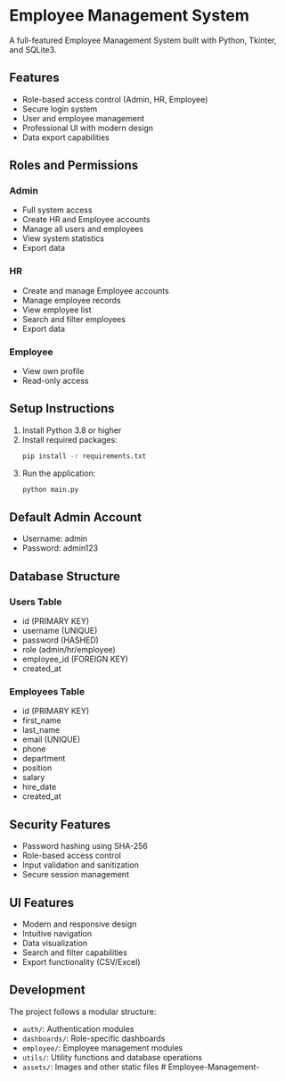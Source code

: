 # Employee Management System

A full-featured Employee Management System built with Python, Tkinter, and SQLite3.

## Features

- Role-based access control (Admin, HR, Employee)
- Secure login system
- User and employee management
- Professional UI with modern design
- Data export capabilities

## Roles and Permissions

### Admin
- Full system access
- Create HR and Employee accounts
- Manage all users and employees
- View system statistics
- Export data

### HR
- Create and manage Employee accounts
- Manage employee records
- View employee list
- Search and filter employees
- Export data

### Employee
- View own profile
- Read-only access

## Setup Instructions

1. Install Python 3.8 or higher
2. Install required packages:
   ```bash
   pip install -r requirements.txt
   ```
3. Run the application:
   ```bash
   python main.py
   ```

## Default Admin Account

- Username: admin
- Password: admin123

## Database Structure

### Users Table
- id (PRIMARY KEY)
- username (UNIQUE)
- password (HASHED)
- role (admin/hr/employee)
- employee_id (FOREIGN KEY)
- created_at

### Employees Table
- id (PRIMARY KEY)
- first_name
- last_name
- email (UNIQUE)
- phone
- department
- position
- salary
- hire_date
- created_at

## Security Features

- Password hashing using SHA-256
- Role-based access control
- Input validation and sanitization
- Secure session management

## UI Features

- Modern and responsive design
- Intuitive navigation
- Data visualization
- Search and filter capabilities
- Export functionality (CSV/Excel)

## Development

The project follows a modular structure:
- `auth/`: Authentication modules
- `dashboards/`: Role-specific dashboards
- `employee/`: Employee management modules
- `utils/`: Utility functions and database operations
- `assets/`: Images and other static files #   E m p l o y e e - M a n a g e m e n t -  
 